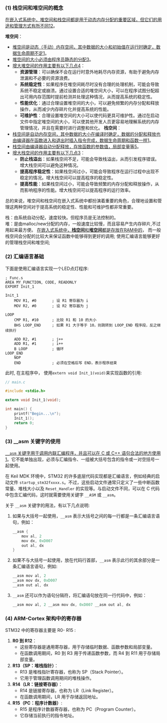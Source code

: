 ### (1) 栈空间和堆空间的概念
[在嵌入式系统中，堆空间和栈空间都是用于动态内存分配的重要区域，但它们的用途和管理方式有所不同](https://blog.csdn.net/ccffddnn/article/details/38645253)[1](https://blog.csdn.net/ccffddnn/article/details/38645253)[2](https://blog.csdn.net/kunplayboy/article/details/121052858)。

**堆空间**：
- [堆空间是动态（手动）内存空间，其中数据的大小和初始值在运行时确定，数据生命周期不定](https://blog.csdn.net/ccffddnn/article/details/38645253)[1](https://blog.csdn.net/ccffddnn/article/details/38645253)。
- [堆空间的大小必须由程序员静态的分配](https://blog.csdn.net/qq_26246841/article/details/84843424)[3](https://blog.csdn.net/qq_26246841/article/details/84843424)。
- [增大堆空间的作用主要有以下几点](https://blog.csdn.net/ccffddnn/article/details/38645253)[4](https://q.cnblogs.com/q/148615)：
    - **资源管理**：可以确保不会在运行时意外地耗尽内存资源，有助于避免内存泄漏和不必要的资源浪费。
    - **系统稳定性**：如果程序在堆空间耗尽时没有合理的处理机制，可能会导致系统不稳定或崩溃。通过设置合适的堆空间大小，可以在程序试图分配超出可用内存范围时提前检测并处理这种情况，从而提高系统的稳定性。
    - **性能优化**：通过合理设置堆空间的大小，可以避免频繁的内存分配和释放操作，从而减少内存碎片化并提高系统的性能。
    - **可维护性**：合理设置堆空间的大小可以使代码更具可维护性。通过在启动文件中指定堆空间的大小，可以使其他开发人员更容易地理解系统的内存管理情况，并且在需要时进行调整和优化。
**栈空间**：
- [栈空间是自动内存空间，其中数据的大小在编译时确定，数据的分配和释放也由编译器在函数进入和退出时插入指令完成，数据生命周期和函数一样](https://blog.csdn.net/ccffddnn/article/details/38645253)[1](https://blog.csdn.net/ccffddnn/article/details/38645253)。
- [栈空间由编译器自动分配释放，存放函数的参数值，局部变量等](https://blog.csdn.net/Eric_01230/article/details/86299949)[5](https://blog.csdn.net/Eric_01230/article/details/86299949)。
- [增大栈空间的作用主要有以下几点](https://blog.csdn.net/ccffddnn/article/details/38645253)[3](https://blog.csdn.net/qq_26246841/article/details/84843424)：
    - **防止栈溢出**：如果栈空间不足，可能会导致栈溢出，从而引发程序错误。增大栈空间可以避免这种情况。
    - **提高程序稳定性**：如果栈空间过小，可能会导致程序在运行过程中出现不稳定的情况。增大栈空间可以提高程序的稳定性。
    - **提高性能**：如果栈空间过小，可能会导致频繁的内存分配和释放操作，从而影响程序的性能。增大栈空间可以提高程序的运行效率。

总的来说，堆空间和栈空间在嵌入式系统中都扮演着重要的角色，合理地设置和管理这两种空间对于提高系统的稳定性、性能和可维护性都非常重要。

栈：由系统自动分配，速度较快。但程序员是无法控制的。  
堆：是由malloc/new分配的内存，一般速度比较慢，而且容易产生内存碎片,不过用起来最方便。 
[在嵌入式系统中，**栈空间**和**堆空间**都是存放在RAM中的](https://blog.csdn.net/lin_duo/article/details/103019390)， 而一般栈空间会分配的比较大来保证函数中能够得到更好的调用; 使用汇编语言能够更好的管理栈空间和堆空间;

### (2) 汇编语言基础
下面是使用汇编语言实现一个LED点灯程序:
```armasm
; Func.s
AREA MY_FUNCTION, CODE, READONLY
EXPORT Init_1

Init_1
    MOV R1, #0       ; 设 R1 寄存器为 i
    MOV R2, #0       ; 设 R2 寄存器为 j

LOOP
    CMP R1, #10      ; 比较 R1 和 10 的大小
    BHS LOOP_END     ; 如果 R1 大于等于 10，则跳转到 LOOP_END 程序段，反之继续执行
	
    ADD R2, #1       ; j++
    ADD R1, #1       ; i++
    B LOOP           ; 循环
LOOP_END
    NOP
    END              ; 必须在空格后写 END，表示程序结束
```

此时, 在主程序中， 使用`extern void Init_1(void)`来实现函数的引用: 
```c
// main.c

#include <stdio.h>

extern void Init_1(void);

int main() {
    printf("Begin...\n");
    Init_1();
    return 0;
}
```

### (3) \_\_asm 关键字的使用 
[`__asm` 关键字用于调用内联汇编程序，并且可以在 C 或 C++ 语句合法的地方使用](https://blog.csdn.net/wcccg/article/details/78496940)[1](https://blog.csdn.net/wcccg/article/details/78496940)。它不能单独出现，必须与汇编指令、一组被大括号包含的指令或一对空括号一起使用。

在 Keil MDK 环境中，STM32 的许多底层代码实现都是汇编语言，例如经典的启动文件 `startup_stm32fxxxx.s`。不过，这些启动文件通常只定义了一些中断函数常量、堆栈大小以及 `Reset_Handler` 的实现等。与启动文件不同，可以在 C 代码中包含汇编代码，这时就需要使用关键字 `__ASM` 或 `__asm`。

关于 `__asm` 关键字的用法，有以下几点说明:
1. 如果与大括号一起使用，`__asm` 表示大括号之间的每一行都是一条汇编语言语句，例如：
    ```c
    __asm {
        mov al, 2
        mov dx, 0xD007
        out al, dx
    }
    ```
2. 如果不与大括号一起使用，放在代码行首部，`__asm` 表示此行的其余部分是一条汇编语言语句，例如:
    ```c
    __asm mov al, 2
    __asm mov dx, 0xD007
    __asm out al, dx
    ```

3. `__asm` 还可以作为语句分隔符，将汇编语句放在同一行代码中，例如：
    ```c
    __asm mov al, 2 __asm mov dx, 0xD007 __asm out al, dx
    ```

### (4) ARM-Cortex 架构中的寄存器
STM32 中的寄存器主要是 R0- R15 : 
1. **R0 到 R12**：
    - 这些寄存器是通用寄存器，用于存储临时数据、函数参数和局部变量。
    - 在函数调用期间，R0 到 R3 用于传递函数参数，而 R4 到 R11 用于存储局部变量。
2. **R13（SP：堆栈指针）**：
    - R13 是堆栈指针寄存器，也称为 SP（Stack Pointer）。
    - 它用于管理函数调用期间的堆栈操作。
3. **R14（LR：链接寄存器）**：
    - R14 是链接寄存器，也称为 LR（Link Register）。
    - 在函数调用期间，LR 用于存储返回地址。
4. **R15（PC：程序计数器）**:
    - R15 是程序计数器寄存器，也称为 PC（Program Counter）。
    - 它存储当前执行的指令地址。

